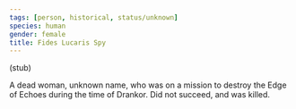 ```yaml
---
tags: [person, historical, status/unknown]
species: human
gender: female
title: Fides Lucaris Spy
---
```


(stub)

A dead woman, unknown name, who was on a mission to destroy the Edge of Echoes during the time of Drankor. Did not succeed, and was killed. 